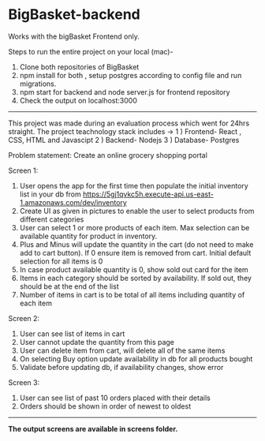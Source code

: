 # BigBasket-backend

Works with the bigBasket Frontend only.

Steps to run the entire project on your local (mac)-

1) Clone both repositories of BigBasket
2) npm install for both , setup postgres according to config file and run migrations.
3) npm start for backend and node server.js for frontend repository
4) Check the output on localhost:3000

-------------------------------------------

This project was made during an evaluation process which went for 24hrs straight.
The project teachnology stack includes -> 
1 ) Frontend- React , CSS, HTML and Javascipt
2 ) Backend- Nodejs
3 ) Database- Postgres

Problem statement:
Create an online grocery shopping portal

Screen 1:
1. User opens the app for the first time then populate the initial inventory list in your db from https://5gj1qvkc5h.execute-api.us-east-1.amazonaws.com/dev/inventory
2. Create UI as given in pictures to enable the user to select products from different categories
3. User can select 1 or more products of each item. Max selection can be available quantity for product in inventory.
4. Plus and Minus will update the quantity in the cart (do not need to make add to cart button). If 0 ensure item is removed from cart. Initial default selection for all items is 0
5. In case product available quantity is 0, show sold out card for the item
6. Items in each category should be sorted by availability. If sold out, they should be at the end of the list
7. Number of items in cart is to be total of all items including quantity of each item

Screen 2:
1. ​User can see list of items in cart
2. User cannot update the quantity from this page
3. User can delete item from cart, will delete all of the same items
4. On selecting Buy option update availability in db for all products bought
5. Validate before updating db, if availability changes, show error

Screen 3:
1. ​User can see list of past 10 orders placed with their details 
2. Orders should be shown in order of newest to oldest 

--------------------------------------------

**The output screens are available in screens folder.** 
